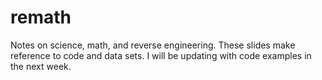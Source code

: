 remath
======

Notes on science, math, and reverse engineering. These slides make reference to code and data sets. 
I will be updating with code examples in the next week.
